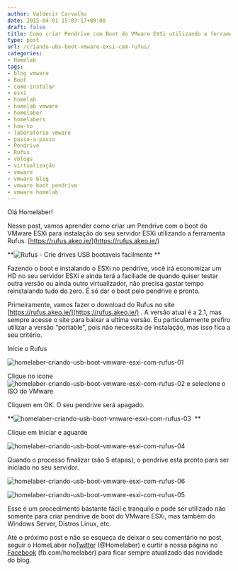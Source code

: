```yaml
---
author: Valdecir Carvalho
date: 2015-04-01 15:03:17+00:00
draft: false
title: Como criar Pendrive com Boot do VMware EXSi utilizando a ferramenta Rufus
type: post
url: /criando-ubs-boot-vmware-exsi-com-rufus/
categories:
- Homelab
tags:
- blog vmware
- Boot
- como-instalar
- esxi
- homelab
- homelab vmware
- homelaber
- homelabers
- how-to
- laboratório vmware
- passo-a-passo
- Pendrive
- Rufus
- vblogs
- virtualização
- vmware
- vmware blog
- vmware boot pendrive
- vmware homelab
---
```


Olá Homelaber!

Nesse post, vamos aprender como criar um Pendrive com o boot do VMware ESXi para instalação do seu servidor ESXi utilizando a ferramenta Rufus. [https://rufus.akeo.ie/](https://rufus.akeo.ie/)

**![Rufus - Crie drives USB bootaveis facilmente](/imagens/2015/04/Rufus-Crie-drives-USB-bootaveis-facilmente.jpg)
**

Fazendo o boot e instalando o ESXi no pendrive, você irá economizar um HD no seu servidor ESXi e ainda terá a faciliade de quando quiser testar outra versão ou ainda outro virtualizador, não precisa gastar tempo reinstalando tudo do zero. É só dar o boot pelo pendrive e pronto.

<!-- more -->

Primeiramente, vamos fazer o download do Rufus no site [https://rufus.akeo.ie/](https://rufus.akeo.ie/) . A versão atual é a 2.1, mas sempre acesse o site para baixar a ultima versão. Eu particularmente prefiro utilizar a versão “portable”, pois não necessita de instalação, mas isso fica a seu critério.

Inicie o Rufus



![homelaber-criando-usb-boot-vmware-esxi-com-rufus-01](/imagens/2015/04/homelaber-criando-usb-boot-vmware-esxi-com-rufus-01.png)


Clique no ícone
![homelaber-criando-usb-boot-vmware-esxi-com-rufus-02](/imagens/2015/04/homelaber-criando-usb-boot-vmware-esxi-com-rufus-02.png)
e selecione o ISO do VMware



Cliquem em OK. O seu pendrive será apagado.

**![homelaber-criando-usb-boot-vmware-esxi-com-rufus-03](/imagens/2015/04/homelaber-criando-usb-boot-vmware-esxi-com-rufus-03.png)
 **

Clique em Iniciar e aguarde

![homelaber-criando-usb-boot-vmware-esxi-com-rufus-04](/imagens/2015/04/homelaber-criando-usb-boot-vmware-esxi-com-rufus-04.png)




Quando o processo finalizar (são 5 etapas), o pendrive está pronto para ser iniciado no seu servidor.

![homelaber-criando-usb-boot-vmware-esxi-com-rufus-06](/imagens/2015/04/homelaber-criando-usb-boot-vmware-esxi-com-rufus-06.jpg)


![homelaber-criando-usb-boot-vmware-esxi-com-rufus-05](/imagens/2015/04/homelaber-criando-usb-boot-vmware-esxi-com-rufus-05-1024x578.png)




Esse é um procedimento bastante fácil e tranquilo e pode ser utilizado não somente para criar pendrive de boot do VMware ESXi, mas também do Windows Server, Distros Linux, etc.

Até o próximo post e não se esqueça de deixar o seu comentário no post, seguir o HomeLaber no[Twitter](https://twitter.com/homelaber) (@Homelaber) e curtir a nossa página no [Facebook](https://www.facebook.com/homelaber) (fb.com/homelaber) para ficar sempre atualizado das novidade do blog.
